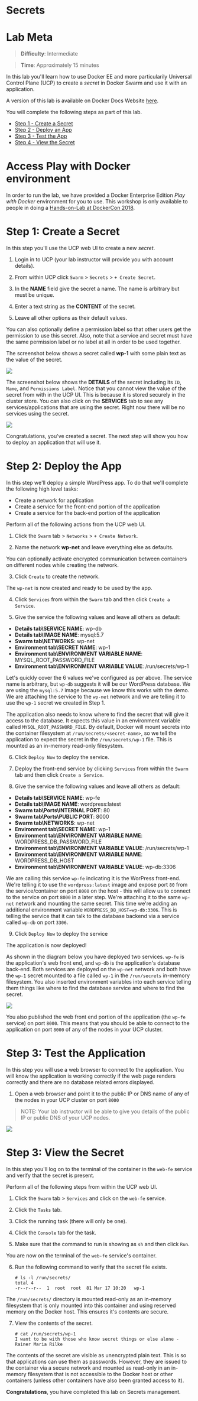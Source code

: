 # Secrets

# Lab Meta

> **Difficulty**: Intermediate

> **Time**: Approximately 15 minutes

In this lab you'll learn how to use Docker EE and more particularily 
Universal Control Plane (UCP) to create a *secret* in Docker Swarm and use it with an application.

A version of this lab is available on Docker Docs Website
[here](https://docs.docker.com/ee/ucp/swarm/use-secrets/#use-secrets-in-your-services).

You will complete the following steps as part of this lab.

- [Step 1 - Create a Secret](#secret)
- [Step 2 - Deploy an App](#deploy)
- [Step 3 - Test the App](#test)
- [Step 4 - View the Secret](#view)

# Access Play with Docker environment

In order to run the lab, we have provided a Docker Enterprise Edition *Play with Docker* environment for you to use. This workshop is only available to
people in doing a [Hands-on-Lab at DockerCon 2018](https://2018.dockercon.com/hands-on-labs/).

# <a name="secret"></a>Step 1: Create a Secret

In this step you'll use the UCP web UI to create a new *secret*.

1. Login in to UCP (your lab instructor will provide you with account details).

2. From within UCP click `Swarm` > `Secrets` > `+ Create Secret`.

3. In the **NAME** field give the secret a name. The name is arbitrary but must
be unique.

4. Enter a text string as the **CONTENT** of the secret.

5. Leave all other options as their default values.

You can also optionally define a permission label so that other users get the
permission to use this secret. Also, note that a service and secret must have
the same permission label or no label at all in order to be used together.

  The screenshot below shows a secret called **wp-1** with some plain text as
  the value of the secret.

  ![](images/secret1.png)

The screenshot below shows the **DETAILS** of the secret including its `ID`,
`Name`, and `Permissions Label`. Notice that you cannot view the value of the
secret from with in the UCP UI. This is because it is stored securely in the
cluster store. You can also click on the **SERVICES** tab to see any
services/applications that are using the secret. Right now there will be no
services using the secret.

![](images/secret2.png)

Congratulations, you've created a secret. The next step will show you how to
deploy an application that will use it.


# <a name="deploy"></a>Step 2: Deploy the App

In this step we'll deploy a simple WordPress app. To do that we'll complete the
following high level tasks:

- Create a network for application
- Create a service for the front-end portion of the application
- Create a service for the back-end portion of the application

Perform all of the following actions from the UCP web UI.

1. Click the `Swarm` tab > `Networks` > `+ Create Network`.

2. Name the network **wp-net** and leave everything else as defaults.

You can optionally activate encrypted communication between containers on
different nodes while creating the network.

3. Click `Create` to create the network.

  The `wp-net` is now created and ready to be used by the app.

4. Click `Services` from within the `Swarm` tab and then click `Create a
Service`.

5. Give the service the following values and leave all others as default:

  - **Details tab\SERVICE NAME**: wp-db
  - **Details tab\IMAGE NAME**: mysql:5.7
  - **Swarm tab\NETWORKS**: wp-net
  - **Environment tab\SECRET NAME**: wp-1
  - **Environment tab\ENVIRONMENT VARIABLE NAME**: MYSQL_ROOT_PASSWORD_FILE
  - **Environment tab\ENVIRONMENT VARIABLE VALUE**: /run/secrets/wp-1  

  Let's quickly cover the 6 values we've configured as per above. The service
  name is arbitrary, but `wp-db` suggests it will be our WordPress database. We
  are using the `mysql:5.7` image because we know this works with the demo. We
  are attaching the service to the `wp-net` network and we are telling it to use
  the `wp-1` secret we created in Step 1.

  The application also needs to know where to find the secret that will give it
  access to the database. It expects this value in an environment variable
  called `MYSQL_ROOT_PASSWORD_FILE`. By default, Docker will mount secrets into
  the container filesystem at `/run/secrets/<secret-name>`, so we tell the
  application to expect the secret in the `/run/secrets/wp-1` file. This is
  mounted as an in-memory read-only filesystem.

6. Click `Deploy Now` to deploy the service.

7. Deploy the front-end service by clicking `Services` from within the
`Swarm` tab and then click `Create a Service`.

8. Give the service the following values and leave all others as default:

  - **Details tab\SERVICE NAME**: wp-fe
  - **Details tab\IMAGE NAME**: wordpress:latest
  - **Swarm tab\Ports\INTERNAL PORT**: 80
  - **Swarm tab\Ports\PUBLIC PORT**: 8000
  - **Swarm tab\NETWORKS**: wp-net
  - **Environment tab\SECRET NAME**: wp-1
  - **Environment tab\ENVIRONMENT VARIABLE NAME**: WORDPRESS_DB_PASSWORD_FILE
  - **Environment tab\ENVIRONMENT VARIABLE VALUE**: /run/secrets/wp-1
  - **Environment tab\ENVIRONMENT VARIABLE NAME**: WORDPRESS_DB_HOST
  - **Environment tab\ENVIRONMENT VARIABLE VALUE**: wp-db:3306

  We are calling this service `wp-fe` indicating it is the WorPress front-end.
  We're telling it to use the `wordpress:latest` image and expose port `80` from
  the service/container on port `8000` on the host - this will allow us to
  connect to the service on port `8000` in a later step. We're attaching it to
  the same `wp-net` network and mounting the same secret. This time we're
  adding an additional environment variable `WORDPRESS_DB_HOST=wp-db:3306`.
  This is telling the service that it can talk to the database backend via a
  service called `wp-db` on port `3306`.

9. Click `Deploy Now` to deploy the service

The application is now deployed!

As shown in the diagram below you have deployed two services. `wp-fe` is the
application's web front end, and `wp-db` is the application's database back-end.
Both services are deployed on the `wp-net` network and both have the `wp-1`
secret mounted to a file called `wp-1` in the `/run/secrets` in-memory
filesystem. You also inserted environment variables into each service telling
them things like where to find the database service and where to find the
secret.

![](images/secret3.png)

You also published the web front end portion of the application (the `wp-fe`
  service) on port `8000`. This means that you should be able to connect to the
  application on port `8000` of any of the nodes in your UCP cluster.


# <a name="test"></a>Step 3: Test the Application

In this step you will use a web browser to connect to the application. You will
know the application is working correctly if the web page renders correctly and
there are no database related errors displayed.

1. Open a web browser and point it to the public IP or DNS name of any of the
nodes in your UCP cluster on port `8000`

  > NOTE: Your lab instructor will be able to give you details of the public IP
or public DNS of your UCP nodes.

  ![](images/secret4.png)


# <a name="view"></a>Step 3: View the Secret

In this step you'll log on to the terminal of the container in the `web-fe`
service and verify that the secret is present.

Perform all of the following steps from within the UCP web UI.

1. Click the `Swarm` tab > `Services` and click on the `web-fe` service.

2. Click the `Tasks` tab.

3. Click the running task (there will only be one).

4. Click the `Console` tab for the task.

5. Make sure that the command to run is showing as `sh` and then click `Run`.

  You are now on the terminal of the `web-fe` service's container.

6. Run the following command to verify that the secret file exists.

    ```
    # ls -l /run/secrets/
    total 4
    -r--r--r--  1  root  root  81 Mar 17 10:20   wp-1
    ```

  The `/run/secrets/` directory is mounted read-only as an in-memory
  filesystem that is only mounted into this container and using reserved
  memory on the Docker host. This ensures it's contents are secure.

7. View the contents of the secret.

    ```
    # cat /run/secrets/wp-1
    I want to be with those who know secret things or else alone - Rainer Maria Rilke
    ```

  The contents of the secret are visible as unencrypted plain text. This is so
  that applications can use them as passwords. However, they are issued to the
  container via a secure network and mounted as read-only in an in-memory
  filesystem that is not accessible to the Docker host or other containers
  (unless other containers have also been granted access to it).


**Congratulations**, you have completed this lab on Secrets management.
